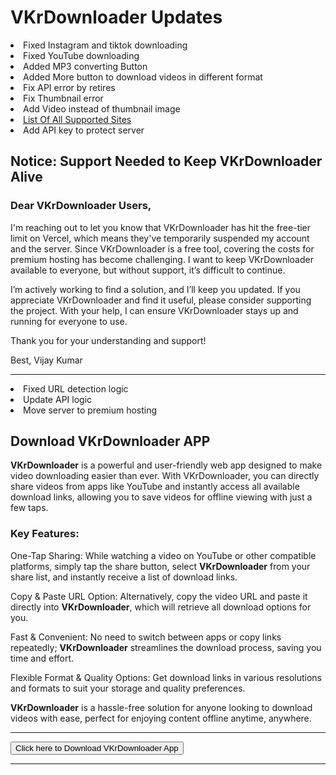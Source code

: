 # VKrDownloader Updates
<li> Fixed Instagram and tiktok downloading </li>
<li> Fixed YouTube downloading </li>
<li> Added MP3 converting Button</li>
<li> Added More button to download videos in different format</li>
<li> Fix API error by retires</li>
<li> Fix Thumbnail error </li>
<li> Add Video instead of thumbnail image</li>
<li>
  <a href="https://ytdl-org.github.io/youtube-dl/supportedsites.html"> List Of All Supported Sites</a>
</li>
<li>Add API key to protect server</li>

## Notice: Support Needed to Keep VKrDownloader Alive

### Dear VKrDownloader Users,

I'm reaching out to let you know that VKrDownloader has hit the free-tier limit on Vercel, which means they've temporarily suspended my account and the server. Since VKrDownloader is a free tool, covering the costs for premium hosting has become challenging. I want to keep VKrDownloader available to everyone, but without support, it’s difficult to continue.

I’m actively working to find a solution, and I’ll keep you updated. If you appreciate VKrDownloader and find it useful, please consider supporting the project. With your help, I can ensure VKrDownloader stays up and running for everyone to use.

Thank you for your understanding and support!

Best,
Vijay Kumar

<hr>

<li>Fixed URL detection logic </li>
<li> Update API logic </li>
<li> Move server to premium hosting  </li>
<h2>
  Download VKrDownloader APP
</h2>
<b>VKrDownloader</b> is a powerful and user-friendly web app designed to make video downloading easier than ever. With VKrDownloader, you can directly share videos from apps like YouTube and instantly access all available download links, allowing you to save videos for offline viewing with just a few taps.

<h3>Key Features:</h3>

One-Tap Sharing: While watching a video on YouTube or other compatible platforms, simply tap the share button, select <b>VKrDownloader</b> from your share list, and instantly receive a list of download links.

Copy & Paste URL Option: Alternatively, copy the video URL and paste it directly into <b>VKrDownloader</b>, which will retrieve all download options for you.

Fast & Convenient: No need to switch between apps or copy links repeatedly; <b>VKrDownloader</b> streamlines the download process, saving you time and effort.

Flexible Format & Quality Options: Get download links in various resolutions and formats to suit your storage and quality preferences.


<b>VKrDownloader</b> is a hassle-free solution for anyone looking to download videos with ease, perfect for enjoying content offline anytime, anywhere.
<hr>

<a href="https://github.com/theofficialvkr/VKRdownloader/releases/download/VKrDownloader.V1.0/VKrDownloader.apk">
<button> Click here to Download VKrDownloader App</button>
</a>
<hr>

